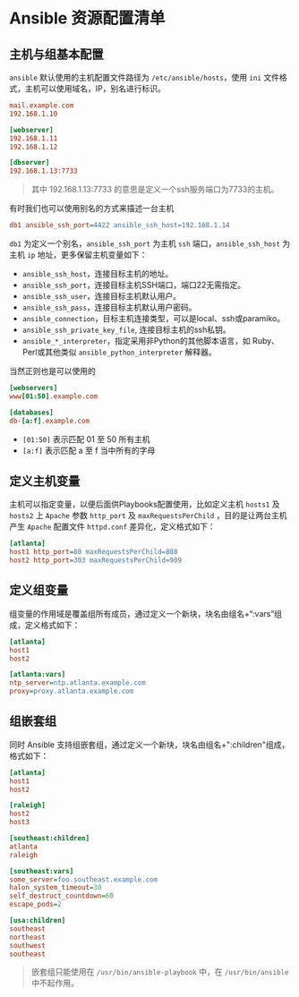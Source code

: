 # Ansible 资源配置清单


## 主机与组基本配置

`ansible` 默认使用的主机配置文件路径为 `/etc/ansible/hosts`，使用 `ini` 文件格式，主机可以使用域名，IP，别名进行标识。

```ini
mail.example.com
192.168.1.10

[webserver]
192.168.1.11
192.168.1.12

[dbserver]
192.168.1.13:7733
```

> 其中 192.168.1.13:7733 的意思是定义一个ssh服务端口为7733的主机。

有时我们也可以使用别名的方式来描述一台主机

```ini
db1 ansible_ssh_port=4422 ansible_ssh_host=192.168.1.14
```

`db1` 为定义一个别名，`ansible_ssh_port` 为主机 `ssh` 端口，`ansible_ssh_host` 为主机 `ip` 地址，更多保留主机变量如下：

- `ansible_ssh_host`，连接目标主机的地址。
- `ansible_ssh_port`，连接目标主机SSH端口，端口22无需指定。
- `ansible_ssh_user`，连接目标主机默认用户。
- `ansible_ssh_pass`，连接目标主机默认用户密码。
- `ansible_connection`，目标主机连接类型，可以是local、ssh或paramiko。
- `ansible_ssh_private_key_file`, 连接目标主机的ssh私钥。
- `ansible_*_interpreter`，指定采用非Python的其他脚本语言，如 Ruby、Perl或其他类似 `ansible_python_interpreter` 解释器。

当然正则也是可以使用的

```ini
[webservers]
www[01:50].example.com

[databases]
db-[a:f].example.com
```

- `[01:50]`  表示匹配 01 至 50 所有主机
- `[a:f]`  表示匹配 a 至 f 当中所有的字母


## 定义主机变量

主机可以指定变量，以便后面供Playbooks配置使用，比如定义主机 `hosts1` 及 `hosts2` 上 `Apache` 参数 `http_port` 及 `maxRequestsPerChild` ，目的是让两台主机产生 `Apache` 配置文件 `httpd.conf` 差异化，定义格式如下：

```ini
[atlanta]
host1 http_port=80 maxRequestsPerChild=808
host2 http_port=303 maxRequestsPerChild=909
```

## 定义组变量

组变量的作用域是覆盖组所有成员，通过定义一个新块，块名由组名+“:vars”组成，定义格式如下：

```ini
[atlanta]
host1
host2

[atlanta:vars]
ntp_server=ntp.atlanta.example.com
proxy=proxy.atlanta.example.com
```

## 组嵌套组

同时 Ansible 支持组嵌套组，通过定义一个新块，块名由组名+":children"组成，格式如下：

```ini
[atlanta]
host1
host2

[raleigh]
host2
host3

[southeast:children]
atlanta
raleigh

[southeast:vars]
some_server=foo.southeast.example.com
halon_system_timeout=30
self_destruct_countdown=60
escape_pods=2

[usa:children]
southeast
northeast
southwest
southeast
```

> 嵌套组只能使用在 `/usr/bin/ansible-playbook` 中，在 `/usr/bin/ansible` 中不起作用。

